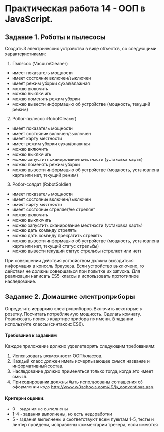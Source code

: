 # Практическая работа 14 - ООП в JavaScript.

## Задание 1. Роботы и пылесосы

Создать 3 электрических устройства в виде объектов, со следующими характеристиками:

1. Пылесос (VacuumCleaner)

  - имеет показатель мощности
  - имеет состояние включен/выключен
  - имеет режим уборки сухая/влажная
  - можно включить
  - можно выключить
  - можно поменять режим уборки
  - можно вывести информацию об устройстве (мощность, текущий режим)

2. Робот-пылесос (RobotCleaner)

  - имеет показатель мощности
  - имеет состояние включен/выключен
  - имеет карту местности
  - имеет режим уборки сухая/влажная
  - можно включить
  - можно выключить
  - можно запустить сканирование местности (установка карты)
  - можно поменять режим уборки
  - можно вывести информацию об устройстве (мощность, установлена карта или нет, текущий режим)

3. Робот-солдат (RobotSoldier)

  - имеет показатель мощности
  - имеет состояние включен/выключен
  - имеет карту местности
  - имеет состояние стреляет/не стреляет
  - можно включить
  - можно выключить
  - можно запустить сканирование местности (установка карты)
  - можно дать команду стрелять
  - можно дать команду прекратить стрелять
  - можно вывести информацию об устройстве (мощность, установлена карта или нет, текущий статус стрельбы)
  - можно вывести текущий статус стрельбы (стреляет или нет)

При совершении действия устройством должна выводиться информация в консоль браузера. Если устройство выключено, то действия не должны совершаться при попытке их запуска. Для реализации написать ES5-классы и использовать прототипное наследование.

## Задание 2. Домашние электроприборы

Определить иерархию электроприборов. Включить некоторые в розетку. Посчитать потребляемую мощность. Сделать комнату. Реализовать поиск в квартире прибора по имени. В задании используйте классы (синтаксис ES6).

#### Требования к заданиям
Каждое приложение должно удовлетворять следующим требованиям:

1. Использовать возможности ООП/классов.
2. Каждый класс должен иметь исчерпывающее смысл название и информативный состав.
3. Наследование должно применяться только тогда, когда это имеет смысл.
4. При кодировании должны быть использованы соглашения об оформлении кода http://www.w3schools.com/JS/js_conventions.asp.

#### Критерии оценки: 
- 0 - задания не выполнены
- 1-4 - задания выполнены, но есть недоработки
- 5 - задания выполнены и соответствуют всем пунктам 1-5, тесты и линтер пройдены, исправлены комментарии тренера, если имеются
